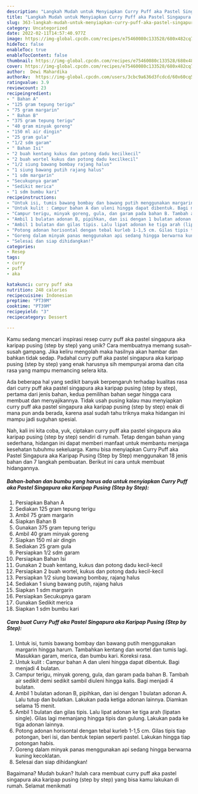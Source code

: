 ```yaml
---
description: "Langkah Mudah untuk Menyiapkan Curry Puff aka Pastel Singapura aka Karipap Pusing (Step by Step) yang Lezat Sekali"
title: "Langkah Mudah untuk Menyiapkan Curry Puff aka Pastel Singapura aka Karipap Pusing (Step by Step) yang Lezat Sekali"
slug: 363-langkah-mudah-untuk-menyiapkan-curry-puff-aka-pastel-singapura-aka-karipap-pusing-step-by-step-yang-lezat-sekali
category: Uncategorized
date: 2022-02-11T14:57:40.977Z
image: https://img-global.cpcdn.com/recipes/e75460080c133528/680x482cq70/curry-puff-aka-pastel-singapura-aka-karipap-pusing-step-by-step-foto-resep-utama.jpg
hideToc: false
enableToc: true
enableTocContent: false
thumbnail: https://img-global.cpcdn.com/recipes/e75460080c133528/680x482cq70/curry-puff-aka-pastel-singapura-aka-karipap-pusing-step-by-step-foto-resep-utama.jpg
cover: https://img-global.cpcdn.com/recipes/e75460080c133528/680x482cq70/curry-puff-aka-pastel-singapura-aka-karipap-pusing-step-by-step-foto-resep-utama.jpg
author:  Dewi Mahardika
authorAv:  https://img-global.cpcdn.com/users/3cbc9a636d3fcdcd/60x60cq50/avatar.jpg
ratingvalue: 3.9
reviewcount: 23
recipeingredient:
- " Bahan A"
- "125 gram tepung terigu"
- "75 gram margarin"
- " Bahan B"
- "375 gram tepung terigu"
- "40 gram minyak goreng"
- "150 ml air dingin"
- "25 gram gula"
- "1/2 sdm garam"
- " Bahan Isi"
- "2 buah kentang kukus dan potong dadu kecilkecil"
- "2 buah wortel kukus dan potong dadu kecilkecil"
- "1/2 siung bawang bombay rajang halus"
- "1 siung bawang putih rajang halus"
- "1 sdm margarin"
- "Secukupnya garam"
- "Sedikit merica"
- "1 sdm bumbu kari"
recipeinstructions:
- "Untuk isi, tumis bawang bombay dan bawang putih menggunakan margarin hingga harum. Tambahkan kentang dan wortel dan tumis lagi. Masukkan garam, merica, dan bumbu kari. Koreksi rasa."
- "Untuk kulit : Campur bahan A dan uleni hingga dapat dibentuk. Bagi menjadi 4 bulatan."
- "Campur terigu, minyak goreng, gula, dan garam pada bahan B. Tambah air sedikit demi sedikit sambil diuleni hingga kalis. Bagi menjadi 4 bulatan."
- "Ambil 1 bulatan adonan B, pipihkan, dan isi dengan 1 bulatan adonan A. Lalu tutup dan bulatkan. Lakukan pada ketiga adonan lainnya. Diamkan selama 15 menit."
- "Ambil 1 bulatan dan gilas tipis. Lalu lipat adonan ke tiga arah (lipatan single). Gilas lagi memanjang hingga tipis dan gulung. Lakukan pada ke tiga adonan lainnya."
- "Potong adonan horisontal dengan tebal kurleb 1-1,5 cm. Gilas tipis tiap potongan, beri isi, dan bentuk tepian seperti pastel. Lakukan hingga tiap potongan habis."
- "Goreng dalam minyak panas menggunakan api sedang hingga berwarna kuning kecoklatan."
- "Selesai dan siap dihidangkan!"
categories:
- Resep
tags:
- curry
- puff
- aka

katakunci: curry puff aka 
nutrition: 248 calories
recipecuisine: Indonesian
preptime: "PT39M"
cooktime: "PT39M"
recipeyield: "3"
recipecategory: Dessert

---
```



Kamu sedang mencari inspirasi resep curry puff aka pastel singapura aka karipap pusing (step by step) yang unik? Cara membuatnya memang susah-susah gampang. Jika keliru mengolah maka hasilnya akan hambar dan bahkan tidak sedap. Padahal curry puff aka pastel singapura aka karipap pusing (step by step) yang enak harusnya sih mempunyai aroma dan cita rasa yang mampu memancing selera kita.




Ada beberapa hal yang sedikit banyak berpengaruh terhadap kualitas rasa dari curry puff aka pastel singapura aka karipap pusing (step by step), pertama dari jenis bahan, kedua pemilihan bahan segar hingga cara membuat dan menyajikannya. Tidak usah pusing kalau mau menyiapkan curry puff aka pastel singapura aka karipap pusing (step by step) enak di mana pun anda berada, karena asal sudah tahu triknya maka hidangan ini mampu jadi suguhan spesial.


Nah, kali ini kita coba, yuk, ciptakan curry puff aka pastel singapura aka karipap pusing (step by step) sendiri di rumah. Tetap dengan bahan yang sederhana, hidangan ini dapat memberi manfaat untuk membantu menjaga kesehatan tubuhmu sekeluarga. Kamu bisa menyiapkan Curry Puff aka Pastel Singapura aka Karipap Pusing (Step by Step) menggunakan 18 jenis bahan dan 7 langkah pembuatan. Berikut ini cara untuk membuat hidangannya.

<!--inarticleads1-->

##### Bahan-bahan dan bumbu yang harus ada untuk menyiapkan Curry Puff aka Pastel Singapura aka Karipap Pusing (Step by Step):

1. Persiapkan  Bahan A
1. Sediakan 125 gram tepung terigu
1. Ambil 75 gram margarin
1. Siapkan  Bahan B
1. Gunakan 375 gram tepung terigu
1. Ambil 40 gram minyak goreng
1. Siapkan 150 ml air dingin
1. Sediakan 25 gram gula
1. Persiapkan 1/2 sdm garam
1. Persiapkan  Bahan Isi
1. Gunakan 2 buah kentang, kukus dan potong dadu kecil-kecil
1. Persiapkan 2 buah wortel, kukus dan potong dadu kecil-kecil
1. Persiapkan 1/2 siung bawang bombay, rajang halus
1. Sediakan 1 siung bawang putih, rajang halus
1. Siapkan 1 sdm margarin
1. Persiapkan Secukupnya garam
1. Gunakan Sedikit merica
1. Siapkan 1 sdm bumbu kari




<!--inarticleads2-->

##### Cara buat Curry Puff aka Pastel Singapura aka Karipap Pusing (Step by Step):

1. Untuk isi, tumis bawang bombay dan bawang putih menggunakan margarin hingga harum. Tambahkan kentang dan wortel dan tumis lagi. Masukkan garam, merica, dan bumbu kari. Koreksi rasa.
1. Untuk kulit : Campur bahan A dan uleni hingga dapat dibentuk. Bagi menjadi 4 bulatan.
1. Campur terigu, minyak goreng, gula, dan garam pada bahan B. Tambah air sedikit demi sedikit sambil diuleni hingga kalis. Bagi menjadi 4 bulatan.
1. Ambil 1 bulatan adonan B, pipihkan, dan isi dengan 1 bulatan adonan A. Lalu tutup dan bulatkan. Lakukan pada ketiga adonan lainnya. Diamkan selama 15 menit.
1. Ambil 1 bulatan dan gilas tipis. Lalu lipat adonan ke tiga arah (lipatan single). Gilas lagi memanjang hingga tipis dan gulung. Lakukan pada ke tiga adonan lainnya.
1. Potong adonan horisontal dengan tebal kurleb 1-1,5 cm. Gilas tipis tiap potongan, beri isi, dan bentuk tepian seperti pastel. Lakukan hingga tiap potongan habis.
1. Goreng dalam minyak panas menggunakan api sedang hingga berwarna kuning kecoklatan.
1. Selesai dan siap dihidangkan!



Bagaimana? Mudah bukan? Itulah cara membuat curry puff aka pastel singapura aka karipap pusing (step by step) yang bisa kamu lakukan di rumah. Selamat menikmati
